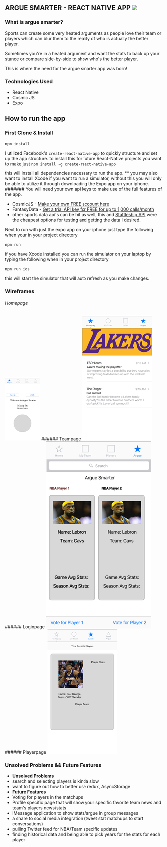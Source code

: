## ARGUE SMARTER - REACT NATIVE APP <img src="https://drive.google.com/open?id=0ByNIqXhcds8iZmlzU0lmQ2JVVDA" height="60">

### What is argue smarter?

Sports can create some very heated arguments as people love their team or players which can blur them to the reality of who is actually the better player.

Sometimes you're in a heated argument and want the stats to back up your stance or compare side-by-side to show who's the better player.

This is where the need for the argue smarter app was born!

### Technologies Used

* React Native
* Cosmic JS 
* Expo


## How to run the app 

### First Clone & Install
```
npm install
```

I utilized Facebook's ```create-react-native-app``` to quickly structure and set up the app structure.
to install this for future React-Native projects you want to make just ```npm install -g create-react-native-app```

this will install all dependencies necessary to run the app. 
** you may also want to install Xcode if you want to run a simulator, without this you will only be able to utilize it through downloading the Expo app on your iphone.
####### You will need your own api keys to make use of the full features of the app. 
  * CosmicJS - <a href="https://cosmicjs.com/">Make your own FREE account here</a>
  * FantasyData - <a href="https://fantasydata.com/">Get a trial API key for FREE for up to 1,000 calls/month</a>
  * other sports data api's can be hit as well, this and <a href="https://www.stattleship.com/">Stattleship API</a> were the cheapest options for testing and getting the data I desired.
  
Next to run with just the expo app on your iphone just type the following when your in your project directory
```
npm run
```
if you have Xcode installed you can run the simulator on your laptop by typing the following when in your project directory
```
npm run ios
```
this will start the simulator that will auto refresh as you make changes.

### Wireframes
###### Homepage
<img src="https://github.com/rhoadsjustin/ArgueSmarter/blob/master/homePage.png?raw=true" height="200">
###### Teampage
<img src="https://github.com/rhoadsjustin/ArgueSmarter/blob/master/teamPage.png?raw=true" height="400">
###### Loginpage
<img src="https://github.com/rhoadsjustin/ArgueSmarter/blob/master/arguePage.png?raw=true" height="600">
###### Playerpage
<img src="https://github.com/rhoadsjustin/ArgueSmarter/blob/master/favoritePlayerPage.png?raw=true" height="400">


### Unsolved Problems && Future Features 
* **Unsolved Problems**
 * search and selecting players is kinda slow
 * want to figure out how to better use redux, AsyncStorage
* **Future Features**
 * Voting for players in the matchups 
 * Profile specific page that will show your specific favorite team news and team's players news/stats  
 * iMessage application to show stats/argue in group messages
 * a share to social media integration (tweet stat matchups to start conversations)
 * pulling Twitter feed for NBA/Team specific updates
 * finding historical data and being able to pick years for the stats for each player

 
 

